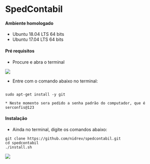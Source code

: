 # SpedContabil

#### Ambiente homologado

* Ubuntu 18.04 LTS 64 bits
* Ubuntu 17.04 LTS 64 bits


#### Pré requisitos

* Procure e abra o terminal


![](https://github.com/robertvilvert/sped-contabil/blob/master/images/find_terminal.jpeg)



* Entre com o comando abaixo no terminal:

```

sudo apt-get install -y git

* Neste momento sera pedido a senha padrão do computador, que é serconfis@123

```

#### Instalação

* Ainda no terminal, digite os comandos abaixo:

```
git clone https://github.com/nidrev/spedcontabil.git
cd spedcontabil
./install.sh

```

![](https://github.com/robertvilvert/sped-contabil/blob/master/spedcontabil.gif)
